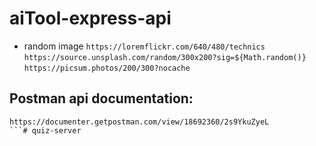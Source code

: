 # aiTool-express-api

- random image 
  `https://loremflickr.com/640/480/technics`
  `https://source.unsplash.com/random/300x200?sig=${Math.random()}`
  `https://picsum.photos/200/300?nocache`

## Postman api documentation: 
```
https://documenter.getpostman.com/view/18692360/2s9YkuZyeL
```# quiz-server
